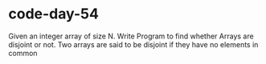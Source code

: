 # code-day-54
Given an integer array of size N. Write Program to find whether Arrays are disjoint or not. Two arrays are said to be disjoint if they have no elements in common
